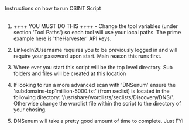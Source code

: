 ######

Instructions on how to run OSINT Script


######

1. ++++ YOU MUST DO THIS ++++ - Change the tool variables (under section 'Tool Paths') so each tool will use your local paths. The prime example here is 'theHarvester' API keys.

2. LinkedIn2Username requires you to be previously logged in and will require your password upon start. Main reason this runs first. 

3. Where ever you start this script will be the top level directory. Sub folders and files will be created at this location

4. If looking to run a more advanced scan with 'DNSenum' ensure the 'subdomains-top1million-5000.txt' (from seclist) is located in the following directory: '/usr/share/wordlists/seclists/Discovery/DNS/'. Otherwise change the wordlist file within the script to the directory of your chosing. 

5. DNSenum will take a pretty good amount of time to complete. Just FYI


######
